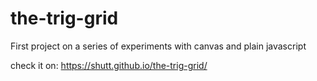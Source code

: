# the-trig-grid
First project on a series of experiments with canvas and plain javascript

check it on: https://shutt.github.io/the-trig-grid/
